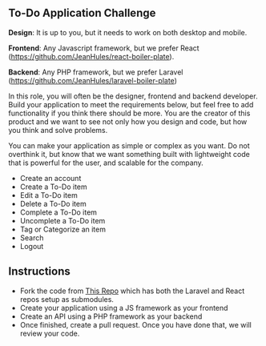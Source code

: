 ## To-Do Application Challenge

**Design**: It is up to you, but it needs to work on both desktop and mobile.

**Frontend**: Any Javascript framework, but we prefer React (https://github.com/JeanHules/react-boiler-plate).

**Backend**: Any PHP framework, but we prefer Laravel (https://github.com/JeanHules/laravel-boiler-plate)

In this role, you will often be the designer, frontend and backend developer. Build your application to meet the requirements below, but feel free to add functionality if you think there should be more. You are the creator of this product and we want to see not only how you design and code, but how you think and solve problems.

You can make your application as simple or complex as you want. Do not overthink it, but know that we want something built with lightweight code that is powerful for the user, and scalable for the company.

-   Create an account
-   Create a To-Do item
-   Edit a To-Do item
-   Delete a To-Do item
-   Complete a To-Do item
-   Uncomplete a To-Do item
-   Tag or Categorize an item
-   Search
-   Logout

## Instructions

-   Fork the code from [This Repo](https://github.com/JeanHules/prephoops-todo-app) which has both the Laravel and React repos setup as submodules.
-   Create your application using a JS framework as your frontend
-   Create an API using a PHP framework as your backend
-   Once finished, create a pull request. Once you have done that, we will review your code.
